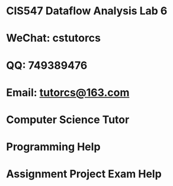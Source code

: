# CIS547 Dataflow Analysis Lab 6
# WeChat: cstutorcs

# QQ: 749389476

# Email: tutorcs@163.com

# Computer Science Tutor

# Programming Help

# Assignment Project Exam Help
